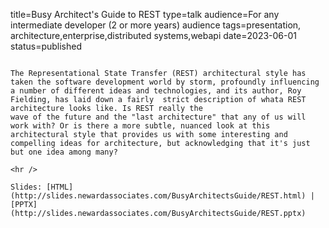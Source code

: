 title=Busy Architect's Guide to REST
type=talk
audience=For any intermediate developer (2 or more years) audience
tags=presentation, architecture,enterprise,distributed systems,webapi
date=2023-06-01
status=published
~~~~~~

The Representational State Transfer (REST) architectural style has taken the software development world by storm, profoundly influencing a number of different ideas and technologies, and its author, Roy Fielding, has laid down a fairly  strict description of whata REST architecture looks like. Is REST really the
wave of the future and the "last architecture" that any of us will work with? Or is there a more subtle, nuanced look at this architectural style that provides us with some interesting and compelling ideas for architecture, but acknowledging that it's just but one idea among many?
    
<hr />

Slides: [HTML](http://slides.newardassociates.com/BusyArchitectsGuide/REST.html) | [PPTX](http://slides.newardassociates.com/BusyArchitectsGuide/REST.pptx)
